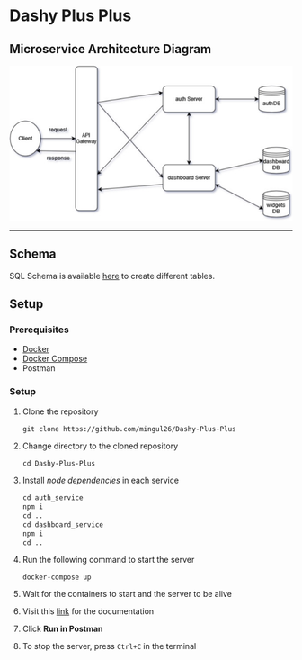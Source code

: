 # Dashy Plus Plus

## Microservice Architecture Diagram

<img src="bin/diagram.jpg">
<hr>

## Schema

SQL Schema is available [here](./bin/schema.sql) to create different tables.

## Setup

### Prerequisites

- [Docker](https://docs.docker.com/install/)
- [Docker Compose](https://docs.docker.com/compose/install/)
- Postman

### Setup

1.  Clone the repository

        git clone https://github.com/mingul26/Dashy-Plus-Plus

2.  Change directory to the cloned repository

        cd Dashy-Plus-Plus

3.  Install _node dependencies_ in each service

        cd auth_service
        npm i
        cd ..
        cd dashboard_service
        npm i
        cd ..

4.  Run the following command to start the server

        docker-compose up

5.  Wait for the containers to start and the server to be alive
6.  Visit this [link](https://documenter.getpostman.com/view/21938946/2s8YespWi2) for the documentation
7.  Click **Run in Postman**
8.  To stop the server, press `Ctrl+C` in the terminal
